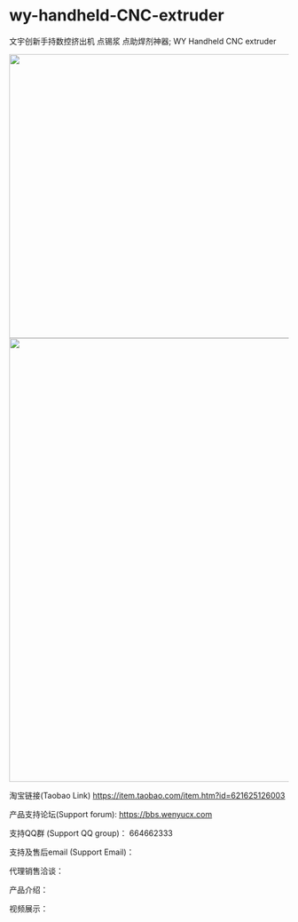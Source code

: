 # wy-handheld-CNC-extruder
文宇创新手持数控挤出机 点锡浆 点助焊剂神器; WY Handheld CNC extruder

<img src="https://gd4.alicdn.com/imgextra/i1/361529775/O1CN010iayjp2M509FN5tc1_!!361529775.jpg" width="512">

<img src="https://img.alicdn.com/imgextra/i2/361529775/O1CN01Yp59ih2M509RmeFe4_!!361529775.jpg" width="800">

淘宝链接(Taobao Link) https://item.taobao.com/item.htm?id=621625126003

产品支持论坛(Support forum): https://bbs.wenyucx.com

支持QQ群 (Support QQ group)： 664662333 

支持及售后email (Support Email)： 

代理销售洽谈：

产品介绍：

视频展示：

